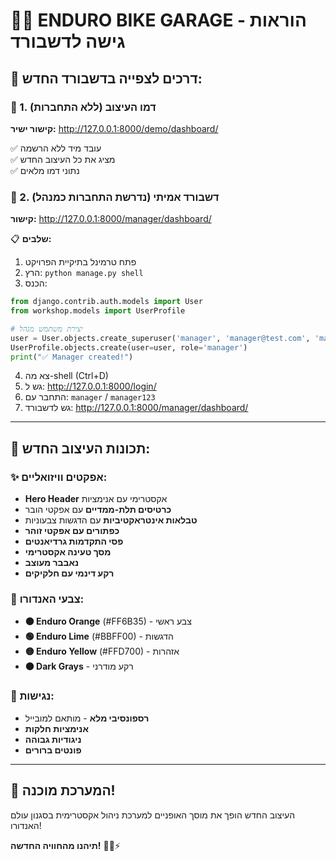 # 🚵‍♂️ ENDURO BIKE GARAGE - הוראות גישה לדשבורד

## 🎯 דרכים לצפייה בדשבורד החדש:

### 🎨 1. דמו העיצוב (ללא התחברות)
**קישור ישיר:** http://127.0.0.1:8000/demo/dashboard/

✅ עובד מיד ללא הרשמה  
✅ מציג את כל העיצוב החדש  
✅ נתוני דמו מלאים  

### 🔐 2. דשבורד אמיתי (נדרשת התחברות כמנהל)
**קישור:** http://127.0.0.1:8000/manager/dashboard/

📋 **שלבים:**
1. פתח טרמינל בתיקיית הפרויקט
2. הרץ: `python manage.py shell`
3. הכנס:
```python
from django.contrib.auth.models import User
from workshop.models import UserProfile

# יצירת משתמש מנהל
user = User.objects.create_superuser('manager', 'manager@test.com', 'manager123')
UserProfile.objects.create(user=user, role='manager')
print("✅ Manager created!")
```
4. צא מה-shell (Ctrl+D)
5. גש ל: http://127.0.0.1:8000/login/
6. התחבר עם: `manager` / `manager123`
7. גש לדשבורד: http://127.0.0.1:8000/manager/dashboard/

---

## 🎪 תכונות העיצוב החדש:

### ✨ אפקטים וויזואליים:
- **Hero Header** אקסטרימי עם אנימציות
- **כרטיסים תלת-ממדיים** עם אפקטי הובר
- **טבלאות אינטראקטיביות** עם הדגשות צבעוניות
- **כפתורים עם אפקטי זוהר**
- **פסי התקדמות גרדיאנטים**
- **מסך טעינה אקסטרימי**
- **נאבבר מעוצב**
- **רקע דינמי עם חלקיקים**

### 🎨 צבעי האנדורו:
- **🟠 Enduro Orange** (#FF6B35) - צבע ראשי
- **🟢 Enduro Lime** (#BBFF00) - הדגשות
- **🟡 Enduro Yellow** (#FFD700) - אזהרות
- **⚫ Dark Grays** - רקע מודרני

### 📱 נגישות:
- **רספונסיבי מלא** - מותאם למובייל
- **אנימציות חלקות**
- **ניגודיות גבוהה**
- **פונטים ברורים**

---

## 🚀 המערכת מוכנה!

העיצוב החדש הופך את מוסך האופניים למערכת ניהול אקסטרימית בסגנון עולם האנדורו!

**תיהנו מהחוויה החדשה!** 🚵‍♂️⚡
